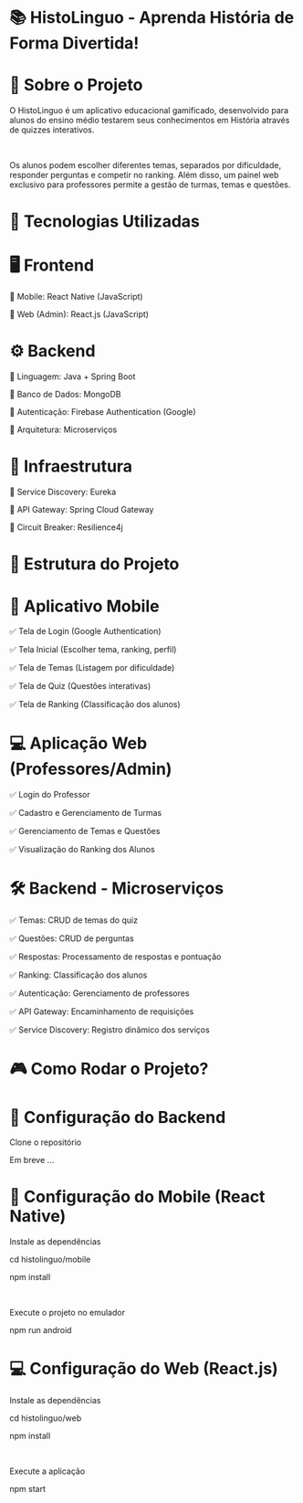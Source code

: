 # 📚 HistoLinguo - Aprenda História de Forma Divertida!

# 📌 Sobre o Projeto

<p>O HistoLinguo é um aplicativo educacional gamificado, desenvolvido para alunos do ensino médio testarem seus conhecimentos em História através de quizzes interativos.</p>
<br>
<p>Os alunos podem escolher diferentes temas, separados por dificuldade, responder perguntas e competir no ranking. Além disso, um painel web exclusivo para professores permite a gestão de turmas, temas e questões.</p>

# 🚀 Tecnologias Utilizadas

# 🖥️ Frontend
<p>🔹 Mobile: React Native (JavaScript)</p>
<p>🔹 Web (Admin): React.js (JavaScript)</p>

# ⚙️ Backend
<p>🔹 Linguagem: Java + Spring Boot</p>
<p>🔹 Banco de Dados: MongoDB</p>
<p>🔹 Autenticação: Firebase Authentication (Google)</p>
<p>🔹 Arquitetura: Microserviços</p>

# 🔗 Infraestrutura
<p>🔹 Service Discovery: Eureka</p>
<p>🔹 API Gateway: Spring Cloud Gateway</p>
<p>🔹 Circuit Breaker: Resilience4j</p>


# 📂 Estrutura do Projeto

# 📱 Aplicativo Mobile
<p>✅ Tela de Login (Google Authentication)</p>
<p>✅ Tela Inicial (Escolher tema, ranking, perfil)</p>
<p>✅ Tela de Temas (Listagem por dificuldade)</p>
<p>✅ Tela de Quiz (Questões interativas)</p>
<p>✅ Tela de Ranking (Classificação dos alunos)</p>

# 💻 Aplicação Web (Professores/Admin)
<p>✅ Login do Professor</p>
<p>✅ Cadastro e Gerenciamento de Turmas</p>
<p>✅ Gerenciamento de Temas e Questões</p>
<p>✅ Visualização do Ranking dos Alunos</p>

# 🛠️ Backend - Microserviços
<p>✅ Temas: CRUD de temas do quiz</p>
<p>✅ Questões: CRUD de perguntas</p>
<p>✅ Respostas: Processamento de respostas e pontuação</p>
<p>✅ Ranking: Classificação dos alunos</p>
<p>✅ Autenticação: Gerenciamento de professores</p>
<p>✅ API Gateway: Encaminhamento de requisições</p>
<p>✅ Service Discovery: Registro dinâmico dos serviços</p>


# 🎮 Como Rodar o Projeto?

# 🔧 Configuração do Backend

<p>Clone o repositório</p>
<p>Em breve ... </p>

# 📱 Configuração do Mobile (React Native)
<p>Instale as dependências</p>
<p>cd histolinguo/mobile</p>
<p>npm install</p>
<br>
<p>Execute o projeto no emulador</p>
<p>npm run android</p>

# 💻 Configuração do Web (React.js)
<p>Instale as dependências</p>
<p>cd histolinguo/web</p>
<p>npm install</p>
<br>
<p>Execute a aplicação</p>
<p>npm start</p>
